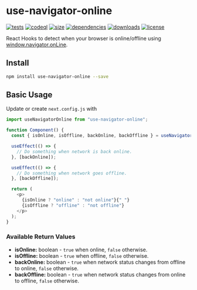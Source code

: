 # use-navigator-online
[![tests](https://github.com/cansin/use-navigator-online/actions/workflows/tests.yml/badge.svg)]()
[![codeql](https://github.com/cansin/use-navigator-online/actions/workflows/codeql-analysis.yml/badge.svg)]()
[![size](https://img.shields.io/bundlephobia/minzip/use-navigator-online)](https://bundlephobia.com/result?p=use-navigator-online)
[![dependencies](https://img.shields.io/librariesio/release/npm/use-navigator-online)](https://libraries.io/npm/use-navigator-online)
[![downloads](https://img.shields.io/npm/dm/use-navigator-online)](https://www.npmjs.com/package/use-navigator-online)
[![license](https://img.shields.io/github/license/cansin/use-navigator-online)](https://github.com/cansin/use-navigator-online/blob/master/LICENSE)

React Hooks to detect when your browser is online/offline using
[window.navigator.onLine](https://developer.mozilla.org/en-US/docs/Web/API/NavigatorOnLine/onLine).

## Install

```bash
npm install use-navigator-online --save
```

## Basic Usage

Update or create `next.config.js` with

```js
import useNavigatorOnline from "use-navigator-online";

function Component() {
  const { isOnline, isOffline, backOnline, backOffline } = useNavigatorOnline();

  useEffect(() => {
    // Do something when network is back online.
  }, [backOnline]);

  useEffect(() => {
    // Do something when network goes offline.
  }, [backOffline]);

  return (
    <p>
      {isOnline ? "online" : "not online"}{" "}
      {isOffline ? "offline" : "not offline"}
    </p>
  );
}
```

### Available Return Values

- **isOnline:** boolean - `true` when online, `false` otherwise.
- **isOffline:** boolean - `true` when offline, `false` otherwise.
- **backOnline:** boolean - `true` when network status changes from offline to online,
  `false` otherwise.
- **backOffline:** boolean - `true` when network status changes from online to offline,
  `false` otherwise.
